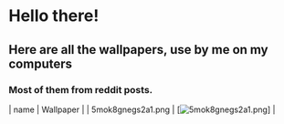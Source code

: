 # **Hello there!**
## Here are all the wallpapers, use by me on my computers
### Most of them from reddit posts.

| name | Wallpaper |
| 5mok8gnegs2a1.png | [![5mok8gnegs2a1.png](https://github.com/V4ld-i/Wallpapers/blob/main/Wallpaper/5mok8gnegs2a1.png)] |
